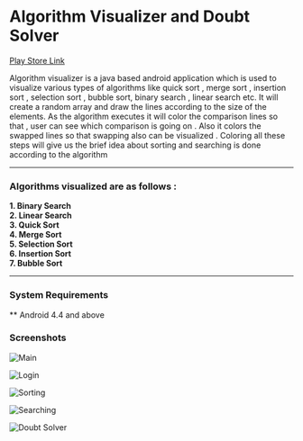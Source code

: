 # Algorithm Visualizer and Doubt Solver

[Play Store Link](https://play.google.com/store/apps/details?id=com.codershil.algorithmvisualizer&hl=en_IN&gl=US)

Algorithm visualizer is a java based android application which is used to visualize various types of algorithms 
like quick sort , merge sort , insertion sort , selection sort , bubble sort, binary search , linear search etc. It will 
create a random array and draw the lines according to the size of the elements. As the algorithm executes it will 
color the comparison lines so that , user can see which comparison is going on . Also it colors the swapped lines 
so that swapping also can be visualized . Coloring all these steps will give us the brief idea about sorting and 
searching is done according to the algorithm 

---

### Algorithms visualized are as follows :
**1. Binary Search**  
**2. Linear Search**  
**3. Quick Sort**  
**4. Merge Sort**  
**5. Selection Sort**  
**6. Insertion Sort**  
**7. Bubble Sort**  

---

### System Requirements
** Android 4.4 and above
### Screenshots
![Main](https://github.com/shil-alone/Algorithm-Visualizer-And-Doubt-Solver/blob/master/screenshots/1_main.png)

![Login](https://github.com/shil-alone/Algorithm-Visualizer-And-Doubt-Solver/blob/master/screenshots/2_login.png)

![Sorting](https://github.com/shil-alone/Algorithm-Visualizer-And-Doubt-Solver/blob/master/screenshots/3_sort.png)

![Searching](https://github.com/shil-alone/Algorithm-Visualizer-And-Doubt-Solver/blob/master/screenshots/4_searching.png)

![Doubt Solver](https://github.com/shil-alone/Algorithm-Visualizer-And-Doubt-Solver/blob/master/screenshots/5_doubt.png)

